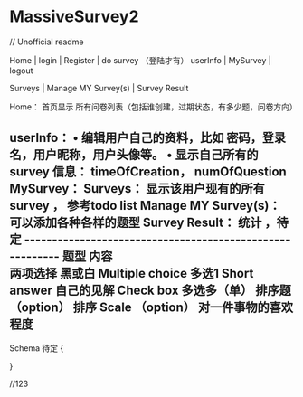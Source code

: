 # MassiveSurvey2
// Unofficial readme

Home	|		login	| 		 Register |  	do survey 
（登陆才有）             userInfo		|		MySurvey	| 	logout 	
							
Surveys | Manage MY Survey(s) | Survey Result


	
Home： 首页显示  所有问卷列表（包括谁创建，过期状态，有多少题，问卷方向）

userInfo： 
•	编辑用户自己的资料，比如 密码，登录名，用户昵称，用户头像等。
•	显示自己所有的survey 信息： timeOfCreation， numOfQuestion
MySurvey：
Surveys： 显示该用户现有的所有survey ， 参考todo list
Manage MY Survey(s)：  可以添加各种各样的题型
Survey Result： 统计 ，待定
    ---------------------------------------------------------
题型				内容     			             				                            	   
两项选择         		                    黑或白
Multiple choice                         多选1
Short answer                            自己的见解
Check box                              多选多（单）
排序题      （option）                 排序
Scale	（option）                      对一件事物的喜欢程度
------------------------------------------------------------------------------
Schema 待定
{

}
  
//123
